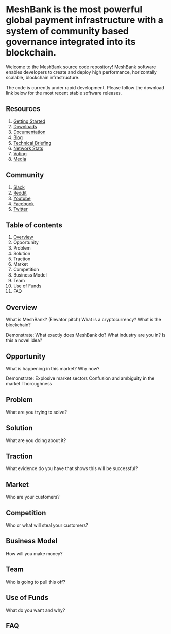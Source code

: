 # MeshBank is the most powerful global payment infrastructure with a system of community based governance integrated into its blockchain. 

Welcome to the MeshBank source code repository! MeshBank software enables developers to create and deploy high performance, horizontally scalable, blockchain infrastructure.

The code is currently under rapid development. Please follow the download link below for the most recent stable software releases. 

## Resources
1. [Getting Started](guide.md)
2. [Downloads](downloads.md)
3. [Documentation](documentation.md)
4. [Blog](blog.md)
5. [Technical Briefing](technical.md)
6. [Network Stats](gettingstarted.md)
7. [Voting](voting.md)
8. [Media](media.md)

## Community
1. [Slack](http://slack.com/meshbank)
2. [Reddit](http://reddit.com/meshbank)
3. [Youtube](http://youtube.com/meshbank)
4. [Facebook](http://facebook.com/meshbank)
5. [Twitter](http://twitter.com/meshbank)


## Table of contents
1. [Overview](#overview)
2. Opportunity
3. Problem
4. Solution
5. Traction
6. Market
7. Competition
8. Business Model
9. Team
10. Use of Funds
11. FAQ

  
## Overview
What is MeshBank? (Elevator pitch)
What is a cryptocurrency?
What is the blockchain?

Demonstrate:
What exactly does MeshBank do?
What industry are you in?
Is this a novel idea?

## Opportunity
What is happening in this market?
Why now?

Demonstrate:
Explosive market sectors
Confusion and ambiguity in the market
Thoroughness

## Problem
What are you trying to solve?

## Solution
What are you doing about it?

## Traction
What evidence do you have that shows this will be successful?

## Market
Who are your customers?

## Competition
Who or what will steal your customers?

## Business Model
How will you make money?

## Team
Who is going to pull this off?

## Use of Funds
What do you want and why?

## FAQ


  

